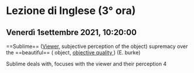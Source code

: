 #  Lezione di Inglese (3° ora)
## Venerdì 1settembre 2021, 10:20:00

==Sublime== (<u>Viewer</u>, subjective perception of the object)  supremacy over the ==beautiful== ( object, <u>objective quality </u>)
(E. burke)

Sublime deals with, focuses with the viewer and their perception
4
<!--stackedit_data:
eyJoaXN0b3J5IjpbMTE5Nzg3NTMyXX0=
-->
